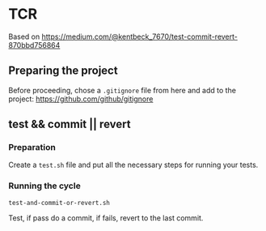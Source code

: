 # TCR

Based on https://medium.com/@kentbeck_7670/test-commit-revert-870bbd756864

## Preparing the project

Before proceeding, chose a `.gitignore` file from here and add to the project: https://github.com/github/gitignore

## test && commit || revert

### Preparation

Create a `test.sh` file and put all the necessary steps for running your tests.

### Running the cycle

```
test-and-commit-or-revert.sh
```

Test, if pass do a commit, if fails, revert to the last commit.
